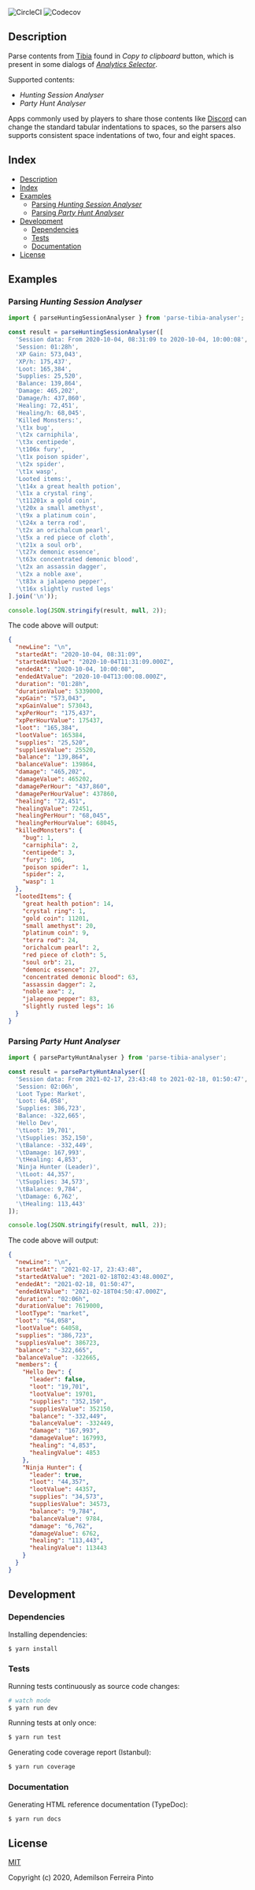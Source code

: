 ![CircleCI](https://img.shields.io/circleci/build/gh/ademilsonfp/parse-tibia-analyser)
![Codecov](https://img.shields.io/codecov/c/gh/ademilsonfp/parse-tibia-analyser)

## Description

Parse contents from [Tibia] found in _Copy to clipboard_ button, which is
present in some dialogs of _[Analytics Selector]_.

Supported contents:

* _Hunting Session Analyser_
* _Party Hunt Analyser_

Apps commonly used by players to share those contents like [Discord] can change
the standard tabular indentations to spaces, so the parsers also supports
consistent space indentations of two, four and eight spaces.

## Index
- [Description](#description)
- [Index](#index)
- [Examples](#examples)
  - [Parsing _Hunting Session Analyser_](#parsing-hunting-session-analyser)
  - [Parsing _Party Hunt Analyser_](#parsing-party-hunt-analyser)
- [Development](#development)
  - [Dependencies](#dependencies)
  - [Tests](#tests)
  - [Documentation](#documentation)
- [License](#license)

## Examples

### Parsing _Hunting Session Analyser_

```ts
import { parseHuntingSessionAnalyser } from 'parse-tibia-analyser';

const result = parseHuntingSessionAnalyser([
  'Session data: From 2020-10-04, 08:31:09 to 2020-10-04, 10:00:08',
  'Session: 01:28h',
  'XP Gain: 573,043',
  'XP/h: 175,437',
  'Loot: 165,384',
  'Supplies: 25,520',
  'Balance: 139,864',
  'Damage: 465,202',
  'Damage/h: 437,860',
  'Healing: 72,451',
  'Healing/h: 68,045',
  'Killed Monsters:',
  '\t1x bug',
  '\t2x carniphila',
  '\t3x centipede',
  '\t106x fury',
  '\t1x poison spider',
  '\t2x spider',
  '\t1x wasp',
  'Looted items:',
  '\t14x a great health potion',
  '\t1x a crystal ring',
  '\t11201x a gold coin',
  '\t20x a small amethyst',
  '\t9x a platinum coin',
  '\t24x a terra rod',
  '\t2x an orichalcum pearl',
  '\t5x a red piece of cloth',
  '\t21x a soul orb',
  '\t27x demonic essence',
  '\t63x concentrated demonic blood',
  '\t2x an assassin dagger',
  '\t2x a noble axe',
  '\t83x a jalapeno pepper',
  '\t16x slightly rusted legs'
].join('\n'));

console.log(JSON.stringify(result, null, 2));
```

The code above will output:

```json
{
  "newLine": "\n",
  "startedAt": "2020-10-04, 08:31:09",
  "startedAtValue": "2020-10-04T11:31:09.000Z",
  "endedAt": "2020-10-04, 10:00:08",
  "endedAtValue": "2020-10-04T13:00:08.000Z",
  "duration": "01:28h",
  "durationValue": 5339000,
  "xpGain": "573,043",
  "xpGainValue": 573043,
  "xpPerHour": "175,437",
  "xpPerHourValue": 175437,
  "loot": "165,384",
  "lootValue": 165384,
  "supplies": "25,520",
  "suppliesValue": 25520,
  "balance": "139,864",
  "balanceValue": 139864,
  "damage": "465,202",
  "damageValue": 465202,
  "damagePerHour": "437,860",
  "damagePerHourValue": 437860,
  "healing": "72,451",
  "healingValue": 72451,
  "healingPerHour": "68,045",
  "healingPerHourValue": 68045,
  "killedMonsters": {
    "bug": 1,
    "carniphila": 2,
    "centipede": 3,
    "fury": 106,
    "poison spider": 1,
    "spider": 2,
    "wasp": 1
  },
  "lootedItems": {
    "great health potion": 14,
    "crystal ring": 1,
    "gold coin": 11201,
    "small amethyst": 20,
    "platinum coin": 9,
    "terra rod": 24,
    "orichalcum pearl": 2,
    "red piece of cloth": 5,
    "soul orb": 21,
    "demonic essence": 27,
    "concentrated demonic blood": 63,
    "assassin dagger": 2,
    "noble axe": 2,
    "jalapeno pepper": 83,
    "slightly rusted legs": 16
  }
}
```

### Parsing _Party Hunt Analyser_

```ts
import { parsePartyHuntAnalyser } from 'parse-tibia-analyser';

const result = parsePartyHuntAnalyser([
  'Session data: From 2021-02-17, 23:43:48 to 2021-02-18, 01:50:47',
  'Session: 02:06h',
  'Loot Type: Market',
  'Loot: 64,058',
  'Supplies: 386,723',
  'Balance: -322,665',
  'Hello Dev',
  '\tLoot: 19,701',
  '\tSupplies: 352,150',
  '\tBalance: -332,449',
  '\tDamage: 167,993',
  '\tHealing: 4,853',
  'Ninja Hunter (Leader)',
  '\tLoot: 44,357',
  '\tSupplies: 34,573',
  '\tBalance: 9,784',
  '\tDamage: 6,762',
  '\tHealing: 113,443'
]);

console.log(JSON.stringify(result, null, 2));
```
The code above will output:

```json
{
  "newLine": "\n",
  "startedAt": "2021-02-17, 23:43:48",
  "startedAtValue": "2021-02-18T02:43:48.000Z",
  "endedAt": "2021-02-18, 01:50:47",
  "endedAtValue": "2021-02-18T04:50:47.000Z",
  "duration": "02:06h",
  "durationValue": 7619000,
  "lootType": "market",
  "loot": "64,058",
  "lootValue": 64058,
  "supplies": "386,723",
  "suppliesValue": 386723,
  "balance": "-322,665",
  "balanceValue": -322665,
  "members": {
    "Hello Dev": {
      "leader": false,
      "loot": "19,701",
      "lootValue": 19701,
      "supplies": "352,150",
      "suppliesValue": 352150,
      "balance": "-332,449",
      "balanceValue": -332449,
      "damage": "167,993",
      "damageValue": 167993,
      "healing": "4,853",
      "healingValue": 4853
    },
    "Ninja Hunter": {
      "leader": true,
      "loot": "44,357",
      "lootValue": 44357,
      "supplies": "34,573",
      "suppliesValue": 34573,
      "balance": "9,784",
      "balanceValue": 9784,
      "damage": "6,762",
      "damageValue": 6762,
      "healing": "113,443",
      "healingValue": 113443
    }
  }
}
```

## Development

### Dependencies

Installing dependencies:

```bash
$ yarn install
```

### Tests

Running tests continuously as source code changes:

```bash
# watch mode
$ yarn run dev
```

Running tests at only once:

```bash
$ yarn run test
```

Generating code coverage report (Istanbul):

```bash
$ yarn run coverage
```

### Documentation

Generating HTML reference documentation (TypeDoc):

```bash
$ yarn run docs
```

## License

[MIT]

Copyright (c) 2020, Ademilson Ferreira Pinto

[Tibia]: https://www.tibia.com/news/
[Analytics Selector]: https://www.tibia.com/gameguides/?subtopic=manual&section=interface#analyticsselector
[Discord]: https://discord.com/
[MIT]: https://opensource.org/licenses/MIT
